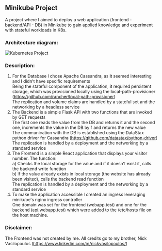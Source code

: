 ## **Minikube Project**

A project where I aimed to deploy a web application (frontend - backend/API - DB) in Minikube to gain applied knowledge and experiment with stateful workloads in K8s.

### **Architecture diagram:**

![Kubernetes Project](https://user-images.githubusercontent.com/68524920/221428695-b878d366-5471-4e00-928d-da48df0508f1.png)


### **Description:**
1. For the Database I chose Apache Cassandra, as it seemed interesting and I didn't have specific requirements \
Being the stateful component of the application, it required persistent storage, which was provisioned locally using the local-path-provisioner (https://github.com/rancher/local-path-provisioner) \
The replication and volume claims are handled by a stateful set and the networking by a headless service 
2. The Backend is a simple Flask API with two functions that are invoked by GET requests \
The first one reads the value from the DB and returns it and the second one, increments the value in the DB by 1 and returns the new value \
The communication with the DB is established using the DataStax python driver for Cassandra (https://github.com/datastax/python-driver) \
The replication is handled by a deployment and the networking by a standard service 
3. The Frontend is a simple React application that displays your visitor number. The function: \
a) Checks the local storage for the value and if it doesn’t exist it, calls the backend write function \
b) If the value already exists in local storage (the website has already been visited), calls the backend read function \
The replication is handled by a deployment and the networking by a standard service 
4. To make the application accessible I created an ingress leveraging minikube's nginx ingress controller \
One domain was set for the frontend (webapp.test) and one for the backend (api.webapp.test) which were added to the /etc/hosts file on the host machine.

### **Disclaimer:**
The Frontend was not created by me. All credits go to my brother, Nick Vasilopoulos (https://www.linkedin.com/in/nickvasilopoulos/)
